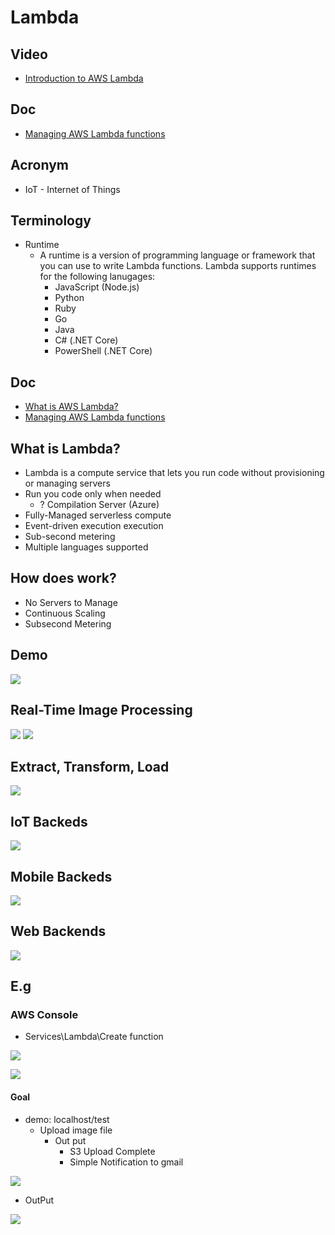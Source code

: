 # Lambda

## Video
* [Introduction to AWS Lambda](https://www.aws.training/Details/Video?id=16360)

## Doc
* [Managing AWS Lambda functions](https://docs.aws.amazon.com/lambda/latest/dg/lambda-functions.html?icmpid=docs_lambda_help)

## Acronym
* IoT - Internet of Things

## Terminology
* Runtime
    * A runtime is a version of programming language or framework that you can
      use to write Lambda functions. Lambda supports runtimes for the following 
      lanugages:
        * JavaScript (Node.js)
        * Python
        * Ruby
        * Go
        * Java
        * C# (.NET Core)
        * PowerShell (.NET Core)

## Doc
* [What is AWS Lambda?](https://docs.aws.amazon.com/lambda/latest/dg/welcome.html?icmpid=docs_lambda_help)
* [Managing AWS Lambda functions](https://docs.aws.amazon.com/lambda/latest/dg/lambda-functions.html?icmpid=docs_lambda_help)

## What is Lambda?
* Lambda is a compute service that lets you run code without provisioning
  or managing servers
* Run you code only when needed
    * ? Compilation Server (Azure)
* Fully-Managed serverless compute
* Event-driven execution execution
* Sub-second metering
* Multiple languages supported

## How does work?
* No Servers to Manage
* Continuous Scaling
* Subsecond Metering

## Demo
[<img src="https://i.imgur.com/BrwkuDD.png">](https://i.imgur.com/BrwkuDD.png)

## Real-Time Image Processing
[<img src="https://i.imgur.com/3c6WwN8.png">](https://i.imgur.com/3c6WwN8.png)
[<img src="https://i.imgur.com/DB8KJrh.png">](https://i.imgur.com/DB8KJrh.png)

## Extract, Transform, Load
[<img src="https://i.imgur.com/CxuXAJL.png">](https://i.imgur.com/CxuXAJL.png)

## IoT Backeds
[<img src="https://i.imgur.com/sSlwmqj.png">](https://i.imgur.com/sSlwmqj.png)

## Mobile Backeds
[<img src="https://i.imgur.com/INcxd6W.png">](https://i.imgur.com/INcxd6W.png)

## Web Backends
[<img src="https://i.imgur.com/oyi11VB.png">](https://i.imgur.com/oyi11VB.png)

## E.g
### AWS Console
* Services\Lambda\Create function

[<img src="https://i.imgur.com/A5kbSFS.png">](https://i.imgur.com/A5kbSFS.png)

[<img src="https://i.imgur.com/LIKzDQ3.png">](https://i.imgur.com/LIKzDQ3.png)

#### Goal
* demo: localhost/test
	* Upload image file
		* Out put
			* S3 Upload Complete 
			* Simple Notification to gmail
         
[<img src="https://i.imgur.com/nWQXsZb.png">](https://i.imgur.com/nWQXsZb.png)

* OutPut

[<img src="https://i.imgur.com/iv2QUrj.png">](https://i.imgur.com/iv2QUrj.png)
